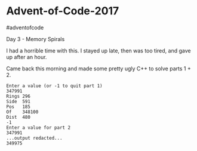 # Advent-of-Code-2017
#adventofcode


Day 3 - Memory Spirals

I had a horrible time with this. I stayed up late, then was too tired, and gave up
after an hour.

Came back this morning and made some pretty ugly C++ to solve parts 1 + 2.

```
Enter a value (or -1 to quit part 1)
347991
Rings 296
Side  591
Pos   185
Of    348100
Dist  480
-1
Enter a value for part 2
347991
...output redacted...
349975
```

